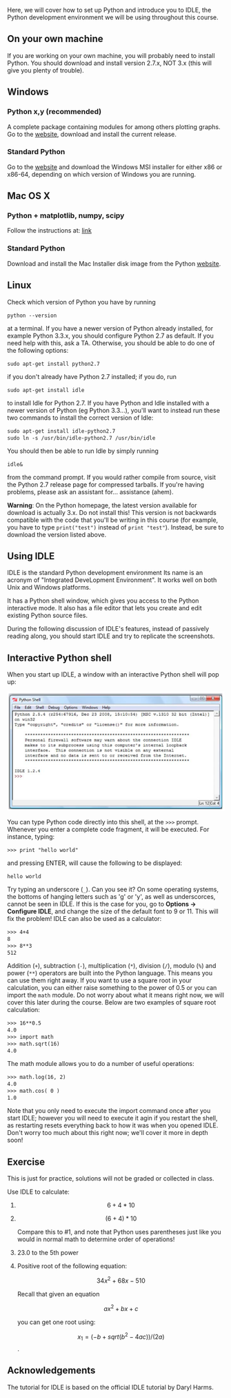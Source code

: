 Here, we will cover how to set up Python and introduce you to IDLE, the Python
development environment we will be using throughout this course.

## On your own machine

If you are working on your own machine, you will probably need to install
Python. You should download and install
version 2.7.x, NOT 3.x (this will give you plenty of trouble).

## Windows

### Python x,y (recommended)

A complete package containing modules for among others plotting graphs. Go to the [website](https://code.google.com/p/pythonxy/wiki/Downloads?tm=2), download and install the current release.

### Standard Python

Go to the [website](http://python.org/download/releases) and download the Windows MSI installer for either x86 or
x86-64, depending on which version of Windows you are running.

## Mac OS X

### Python + matplotlib, numpy, scipy

Follow the instructions at: [link](http://penandpants.com/2012/02/24/install-python/)

### Standard Python

Download and install the Mac Installer disk image from the Python [website](http://python.org/download/releases).

## Linux

Check which version of Python you have by running

	python --version

at a terminal. If you have a newer version of Python already installed, for
example Python 3.3.x, you should configure Python 2.7 as default. If you need
help with this, ask a TA. Otherwise, you should be able to do one of the
following options:

	sudo apt-get install python2.7

if you don't already have Python 2.7 installed; if you do, run

	sudo apt-get install idle

to install Idle for Python 2.7. If you have Python and Idle installed with a
newer version of Python (eg Python 3.3...), you'll want to instead run these two
commands to install the correct version of Idle:

	sudo apt-get install idle-python2.7
	sudo ln -s /usr/bin/idle-python2.7 /usr/bin/idle

You should then be able to run Idle by simply running

	idle&

from the command prompt. If you would rather compile from source, visit
the Python 2.7 release page for compressed tarballs. If you're having
problems, please ask an assistant for... assistance (ahem).

**Warning**: On the Python homepage, the latest version available for download
  is actually 3.x. Do not install this! This version is not backwards compatible
  with the code that you'll be writing in this course (for example, you have to
  type `print("test")` instead of `print "test"`). Instead, be sure to download
  the version listed above.

## Using IDLE

IDLE is the standard Python development environment Its name is an acronym of
"Integrated DeveLopment Environment". It works well on both Unix and Windows
platforms.

It has a Python shell window, which gives you access to the Python interactive
mode. It also has a file editor that lets you create and edit existing Python
source files.

During the following discussion of IDLE's features, instead of passively reading
along, you should start IDLE and try to replicate the screenshots.

## Interactive Python shell

When you start up IDLE, a window with an interactive Python shell will pop up:

![IDLE Shell](st-shell.png)

You can type Python code directly into this shell, at the `>>>` prompt. Whenever
you enter a complete code fragment, it will be executed. For instance, typing:

	>>> print "hello world"

and pressing ENTER, will cause the following to be displayed:

	hello world

Try typing an underscore (`_`). Can you see it? On some operating systems, the
bottoms of hanging letters such as 'g' or 'y', as well as underscorces, cannot
be seen in IDLE. If this is the case for you, go to **Options -> Configure
IDLE**, and change the size of the default font to 9 or 11. This will fix the
problem! IDLE can also be used as a calculator:

	>>> 4+4
	8
	>>> 8**3
	512

Addition (`+`), subtraction (`-`), multiplication (`*`), division (`/`), modulo
(`%`) and power (`**`) operators are built into the Python language. This means
you can use them right away. If you want to use a square root in your
calculation, you can either raise something to the power of 0.5 or you can
import the `math` module. Do not worry about what it means right now, we will
cover this later during the course. Below are two examples of square root
calculation:

	>>> 16**0.5
	4.0
	>>> import math
	>>> math.sqrt(16)
	4.0

The math module allows you to do a number of useful operations:

	>>> math.log(16, 2)
	4.0
	>>> math.cos( 0 )
	1.0

Note that you only need to execute the import command once after you start IDLE;
however you will need to execute it agin if you restart the shell, as restarting
resets everything back to how it was when you opened IDLE. Don't worry too much
about this right now; we'll cover it more in depth soon!

## Exercise

This is just for practice, solutions will not be graded or collected in class.

Use IDLE to calculate:

1.	$$6 + 4 * 10$$

2.	$$(6 + 4) * 10$$

	Compare this to #1, and note that Python uses parentheses just like you 
	would in normal math to determine order of operations!
	
3.	23.0 to the 5th power

4.	Positive root of the following equation:

	$$34x ^ 2 + 68x - 510$$
	
	Recall that given an equation  
	
	$$ax ^ 2 + bx + c$$
	
	you can get one root using:
	
	$$x_1 = ( -b + sqrt (b ^ 2 - 4ac) ) / ( 2a )$$.

## Acknowledgements

The tutorial for IDLE is based on the official IDLE tutorial by Daryl Harms.
